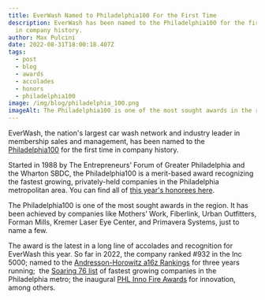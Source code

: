 ```yaml
---
title: EverWash Named to Philadelphia100 For the First Time
description: EverWash has been named to the Philadelphia100 for the first time
  in company history.
author: Max Pulcini
date: 2022-08-31T18:00:18.407Z
tags:
  - post
  - blog
  - awards
  - accolades
  - honors
  - philadelphia100
image: /img/blog/philadelphia_100.png
imageAlt: The Philadelphia100 is one of the most sought awards in the region
---
```

EverWash, the nation's largest car wash network and industry leader in membership sales and management, has been named to the [Philadelphia100](https://www.philadelphia100.com/winners-2022/) for the first time in company history.

Started in 1988 by The Entrepreneurs’ Forum of Greater Philadelphia and the Wharton SBDC, the Philadelphia100 is a merit-based award recognizing the fastest growing, privately-held companies in the Philadelphia metropolitan area. You can find all of [this year's honorees here](https://www.philadelphia100.com/winners-2022/).

The Philadelphia100 is one of the most sought awards in the region. It has been achieved by companies like Mothers’ Work, Fiberlink, Urban Outfitters, Forman Mills, Kremer Laser Eye Center, and Primavera Systems, just to name a few.

The award is the latest in a long line of accolades and recognition for EverWash this year. So far in 2022, the company ranked #932 in the Inc 5000; named to the [Andresson-Horowitz a16z Rankings](https://www.everwash.com/newsroom/wed-apr-20-2022-15-00-43-gmt-0400-eastern-daylight-time-everwash-listed-in-the-marketplace-100-for-third-year-running/) for three years running;  the [Soaring 76 list](https://www.everwash.com/blog/2022-08-11-everwash-named-on-2022-soaring-76-list-of-fastest-growing-philadelphia-area-businesses/) of fastest growing companies in the Philadelphia metro; the inaugural [PHL Inno Fire Awards](https://www.everwash.com/blog/2022-07-19-everwash-named-among-20-inaugural-phl-inno-fire-awards-honorees/) for innovation, among others.